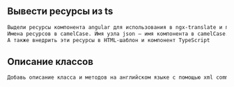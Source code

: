 ## Вывести ресурсы из ts

````md
Выдели ресурсы компонента angular для использования в ngx-translate и переведи ресурсы на английский и русский.
Имена ресурсов в camelCase. Имя узла json — имя компонента в camelCase.
А также внедрить эти ресурсы в HTML-шаблон и компонент TypeScript
````

## Описание классов
````md
Добавь описание класса и методов на английском языке c помощью xml comment (summary, remarks)
````


